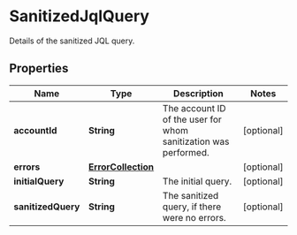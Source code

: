 

# SanitizedJqlQuery

Details of the sanitized JQL query.

## Properties

| Name | Type | Description | Notes |
|------------ | ------------- | ------------- | -------------|
|**accountId** | **String** | The account ID of the user for whom sanitization was performed. |  [optional] |
|**errors** | [**ErrorCollection**](ErrorCollection.md) |  |  [optional] |
|**initialQuery** | **String** | The initial query. |  [optional] |
|**sanitizedQuery** | **String** | The sanitized query, if there were no errors. |  [optional] |



